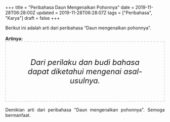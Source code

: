 +++
title = "Peribahasa Daun Mengenalkan Pohonnya"
date = 2019-11-28T06:28:00Z
updated = 2019-11-28T06:28:07Z
tags = ["Peribahasa", "Karya"]
draft = false
+++

<div dir="ltr" style="text-align: left;" trbidi="on"><div style="text-align: justify;">Berikut ini adalah arti dari peribahasa “Daun mengenalkan pohonnya”.</div><br /><div style="text-align: justify;"><b>Artinya:</b></div><div style="border: 2px dashed #ddd; font-size: 24px; height: auto; margin: 0 auto; padding: 50px; text-align: center; width: auto;"><i>Dari perilaku dan budi bahasa dapat diketahui mengenai asal-usulnya.</i></div><br /><div style="text-align: justify;">Demikian arti dari peribahasa "Daun mengenalkan pohonnya". Semoga bermanfaat.</div></div>
